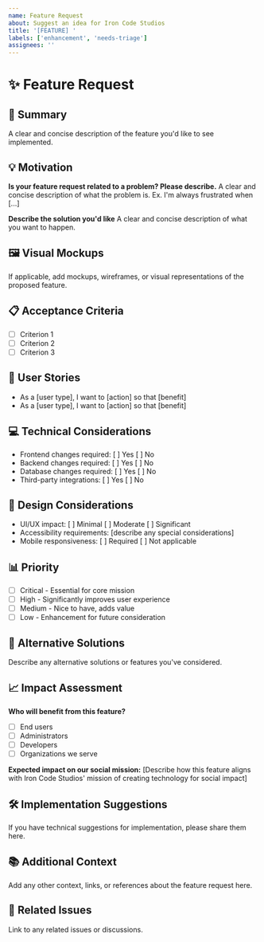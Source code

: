 ```yaml
---
name: Feature Request
about: Suggest an idea for Iron Code Studios
title: '[FEATURE] '
labels: ['enhancement', 'needs-triage']
assignees: ''
---
```


# ✨ Feature Request

## 🎯 Summary
A clear and concise description of the feature you'd like to see implemented.

## 💡 Motivation
**Is your feature request related to a problem? Please describe.**
A clear and concise description of what the problem is. Ex. I'm always frustrated when [...]

**Describe the solution you'd like**
A clear and concise description of what you want to happen.

## 🖼️ Visual Mockups
If applicable, add mockups, wireframes, or visual representations of the proposed feature.

## 📋 Acceptance Criteria
- [ ] Criterion 1
- [ ] Criterion 2
- [ ] Criterion 3

## 🔄 User Stories
- As a [user type], I want to [action] so that [benefit]
- As a [user type], I want to [action] so that [benefit]

## 💻 Technical Considerations
- Frontend changes required: [ ] Yes [ ] No
- Backend changes required: [ ] Yes [ ] No
- Database changes required: [ ] Yes [ ] No
- Third-party integrations: [ ] Yes [ ] No

## 🎨 Design Considerations
- UI/UX impact: [ ] Minimal [ ] Moderate [ ] Significant
- Accessibility requirements: [describe any special considerations]
- Mobile responsiveness: [ ] Required [ ] Not applicable

## 📊 Priority
- [ ] Critical - Essential for core mission
- [ ] High - Significantly improves user experience
- [ ] Medium - Nice to have, adds value
- [ ] Low - Enhancement for future consideration

## 🔄 Alternative Solutions
Describe any alternative solutions or features you've considered.

## 📈 Impact Assessment
**Who will benefit from this feature?**
- [ ] End users
- [ ] Administrators
- [ ] Developers
- [ ] Organizations we serve

**Expected impact on our social mission:**
[Describe how this feature aligns with Iron Code Studios' mission of creating technology for social impact]

## 🛠️ Implementation Suggestions
If you have technical suggestions for implementation, please share them here.

## 📚 Additional Context
Add any other context, links, or references about the feature request here.

## 🔗 Related Issues
Link to any related issues or discussions.
